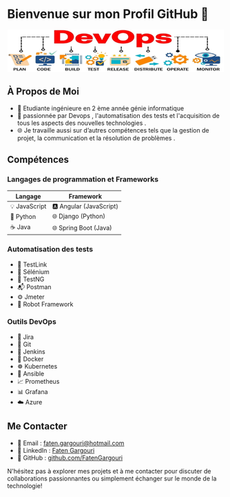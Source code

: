 # Bienvenue sur mon Profil GitHub 👋
![DevOps](https://raw.githubusercontent.com/FatenGargouri/FatenGargouri/main/devopss.png)

## À Propos de Moi
- 🔬 Etudiante ingénieure en 2 ème année génie informatique 
- 🚀 passionnée par Devops , l'automatisation des tests et l'acquisition de tous les aspects des nouvelles technologies .
- 🌐  Je travaille aussi sur d’autres compétences tels que la gestion de projet, la communication et la résolution de problèmes .

## Compétences
### Langages de programmation et Frameworks
| Langage               | Framework               |
|-----------------------|-------------------------|
| 💡 JavaScript         | 🅰️ Angular (JavaScript) |
| 🐍 Python              | 🌐 Django (Python)      |
| ☕ Java                | 🌐 Spring Boot (Java)   |

### Automatisation des tests
- 🧪 TestLink
- 🤖 Sélénium
- 📝 TestNG
- 📬 Postman
- ⚙️ Jmeter
- 🤖 Robot Framework

### Outils DevOps
- 📅 Jira
- 🔄 Git
- 🚀 Jenkins
- 🐳 Docker
- ☸️ Kubernetes
- 🔄 Ansible
- 📈 Prometheus
- 📊 Grafana
- ☁️ Azure
## Me Contacter

- 📧 Email : [faten.gargouri@hotmail.com](mailto:faten.gargouri@hotmail.com)
- 🔗 LinkedIn : [Faten Gargouri](https://www.linkedin.com/in/faten-gargouri/)
- 💼 GitHub : [github.com/FatenGargouri](https://github.com/FatenGargouri)

N'hésitez pas à explorer mes projets et à me contacter pour discuter de collaborations passionnantes ou simplement échanger sur le monde de la technologie!
